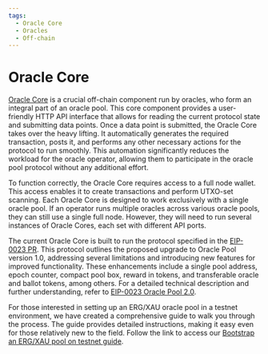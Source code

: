 ```yaml
---
tags:
  - Oracle Core
  - Oracles
  - Off-chain
---
```


# Oracle Core

[Oracle Core](https://github.com/ergoplatform/oracle-core#roadmap) is a crucial off-chain component run by oracles, who form an integral part of an oracle pool. This core component provides a user-friendly HTTP API interface that allows for reading the current protocol state and submitting data points. Once a data point is submitted, the Oracle Core takes over the heavy lifting. It automatically generates the required transaction, posts it, and performs any other necessary actions for the protocol to run smoothly. This automation significantly reduces the workload for the oracle operator, allowing them to participate in the oracle pool protocol without any additional effort.

To function correctly, the Oracle Core requires access to a full node wallet. This access enables it to create transactions and perform UTXO-set scanning. Each Oracle Core is designed to work exclusively with a single oracle pool. If an operator runs multiple oracles across various oracle pools, they can still use a single full node. However, they will need to run several instances of Oracle Cores, each set with different API ports.

The current Oracle Core is built to run the protocol specified in the [EIP-0023 PR](https://github.com/ergoplatform/eips/pull/41). This protocol outlines the proposed upgrade to Oracle Pool version 1.0, addressing several limitations and introducing new features for improved functionality. These enhancements include a single pool address, epoch counter, compact pool box, reward in tokens, and transferable oracle and ballot tokens, among others. For a detailed technical description and further understanding, refer to [EIP-0023 Oracle Pool 2.0](https://github.com/ergoplatform/eips/pull/41).

For those interested in setting up an ERG/XAU oracle pool in a testnet environment, we have created a comprehensive guide to walk you through the process. The guide provides detailed instructions, making it easy even for those relatively new to the field. Follow the link to access our [Bootstrap an ERG/XAU pool on testnet guide](https://github.com/ergoplatform/oracle-core/blob/develop/docs/how_to_bootstrap.md).
